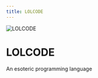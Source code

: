 ```yaml
---
title: LOLCODE
---
```


![LOLCODE](/images/lolcode.png)

# LOLCODE

An esoteric programming language